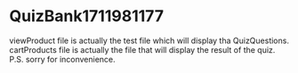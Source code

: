 # QuizBank1711981177
viewProduct file is actually the test file which will display tha QuizQuestions.
cartProducts file is actually the file that will display the result of the quiz.
P.S. sorry for inconvenience.
